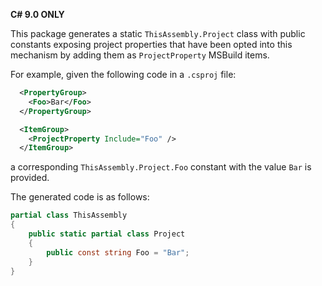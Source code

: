 **C# 9.0 ONLY**

This package generates a static `ThisAssembly.Project` class with public constants exposing project properties that have been opted into this mechanism by adding them as `ProjectProperty` MSBuild items.

For example, given the following code in a `.csproj` file:

```xml
  <PropertyGroup>
    <Foo>Bar</Foo>
  </PropertyGroup>

  <ItemGroup>
    <ProjectProperty Include="Foo" />
  </ItemGroup>
```

a corresponding `ThisAssembly.Project.Foo` constant with the value `Bar` is provided. 

The generated code is as follows:

```C#
partial class ThisAssembly
{
    public static partial class Project
    {
        public const string Foo = "Bar";
    }
}
```
